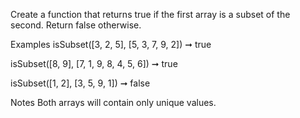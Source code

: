Create a function that returns true if the first array is a subset of the second. Return false otherwise.

Examples
isSubset([3, 2, 5], [5, 3, 7, 9, 2]) ➞ true

isSubset([8, 9], [7, 1, 9, 8, 4, 5, 6]) ➞ true

isSubset([1, 2], [3, 5, 9, 1]) ➞ false

Notes
Both arrays will contain only unique values.